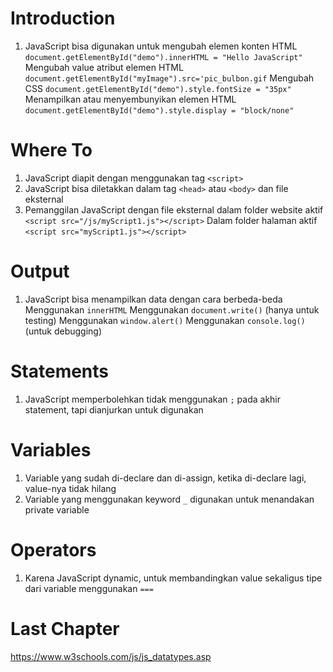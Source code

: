 # Introduction
1. JavaScript bisa digunakan untuk mengubah elemen konten HTML
   `document.getElementById("demo").innerHTML = "Hello JavaScript"`
   Mengubah value atribut elemen HTML
   `document.getElementById("myImage").src='pic_bulbon.gif`
   Mengubah CSS
   `document.getElementById("demo").style.fontSize = "35px"`
   Menampilkan atau menyembunyikan elemen HTML
   `document.getElementById("demo").style.display = "block/none"`

# Where To
1. JavaScript diapit dengan menggunakan tag `<script>`
2. JavaScript bisa diletakkan dalam tag `<head>` atau `<body>` dan file eksternal
3. Pemanggilan JavaScript dengan file eksternal dalam folder website aktif
   `<script src="/js/myScript1.js"></script>`
   Dalam folder halaman aktif
   `<script src="myScript1.js"></script>`

# Output
1. JavaScript bisa menampilkan data dengan cara berbeda-beda
   Menggunakan `innerHTML`
   Menggunakan `document.write()` (hanya untuk testing)
   Menggunakan `window.alert()`
   Menggunakan `console.log()` (untuk debugging)

# Statements
1. JavaScript memperbolehkan tidak menggunakan `;` pada akhir statement, tapi dianjurkan untuk digunakan

# Variables
1. Variable yang sudah di-declare dan di-assign, ketika di-declare lagi, value-nya tidak hilang
2. Variable yang menggunakan keyword `_` digunakan untuk menandakan private variable

# Operators
1. Karena JavaScript dynamic, untuk membandingkan value sekaligus tipe dari variable menggunakan `===`

# Last Chapter
https://www.w3schools.com/js/js_datatypes.asp
